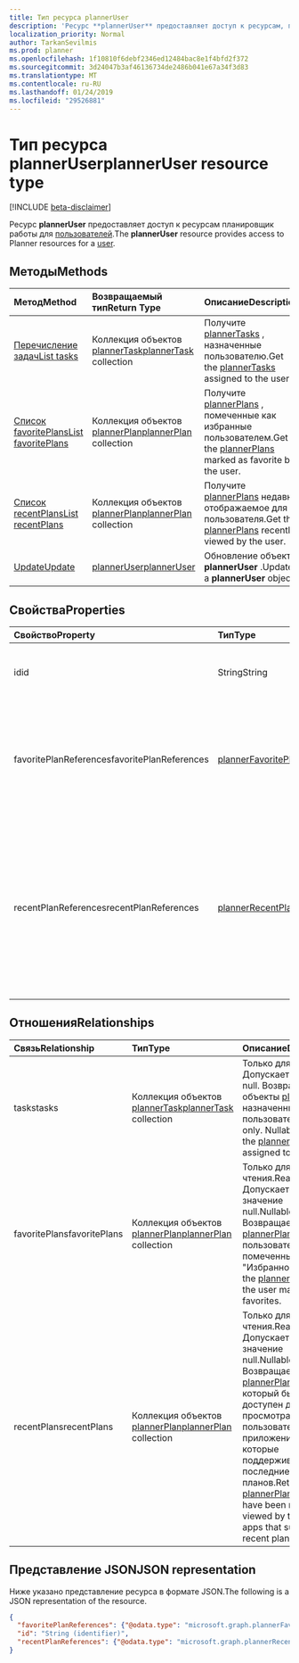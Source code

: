 ```yaml
---
title: Тип ресурса plannerUser
description: 'Ресурс **plannerUser** предоставляет доступ к ресурсам, планировщик работы для пользователя. '
localization_priority: Normal
author: TarkanSevilmis
ms.prod: planner
ms.openlocfilehash: 1f10810f6debf2346ed12484bac8e1f4bfd2f372
ms.sourcegitcommit: 3d24047b3af46136734de2486b041e67a34f3d83
ms.translationtype: MT
ms.contentlocale: ru-RU
ms.lasthandoff: 01/24/2019
ms.locfileid: "29526881"
---
```

# <a name="planneruser-resource-type"></a><span data-ttu-id="8e83f-103">Тип ресурса plannerUser</span><span class="sxs-lookup"><span data-stu-id="8e83f-103">plannerUser resource type</span></span>

[!INCLUDE [beta-disclaimer](../../includes/beta-disclaimer.md)]

<span data-ttu-id="8e83f-104">Ресурс **plannerUser** предоставляет доступ к ресурсам планировщик работы для [пользователей](user.md).</span><span class="sxs-lookup"><span data-stu-id="8e83f-104">The **plannerUser** resource provides access to Planner resources for a [user](user.md).</span></span> 


## <a name="methods"></a><span data-ttu-id="8e83f-105">Методы</span><span class="sxs-lookup"><span data-stu-id="8e83f-105">Methods</span></span>

| <span data-ttu-id="8e83f-106">Метод</span><span class="sxs-lookup"><span data-stu-id="8e83f-106">Method</span></span>           | <span data-ttu-id="8e83f-107">Возвращаемый тип</span><span class="sxs-lookup"><span data-stu-id="8e83f-107">Return Type</span></span>    |<span data-ttu-id="8e83f-108">Описание</span><span class="sxs-lookup"><span data-stu-id="8e83f-108">Description</span></span>|
|:---------------|:--------|:----------|
|[<span data-ttu-id="8e83f-109">Перечисление задач</span><span class="sxs-lookup"><span data-stu-id="8e83f-109">List tasks</span></span>](../api/planneruser-list-tasks.md) |<span data-ttu-id="8e83f-110">Коллекция объектов [plannerTask](plannertask.md)</span><span class="sxs-lookup"><span data-stu-id="8e83f-110">[plannerTask](plannertask.md) collection</span></span>| <span data-ttu-id="8e83f-111">Получите [plannerTasks](plannertask.md) , назначенные пользователю.</span><span class="sxs-lookup"><span data-stu-id="8e83f-111">Get the [plannerTasks](plannertask.md) assigned to the user.</span></span>|
|[<span data-ttu-id="8e83f-112">Список favoritePlans</span><span class="sxs-lookup"><span data-stu-id="8e83f-112">List favoritePlans</span></span>](../api/planneruser-list-favoriteplans.md) |<span data-ttu-id="8e83f-113">Коллекция объектов [plannerPlan](plannerplan.md)</span><span class="sxs-lookup"><span data-stu-id="8e83f-113">[plannerPlan](plannerplan.md) collection</span></span>| <span data-ttu-id="8e83f-114">Получите [plannerPlans](plannerplan.md) , помеченные как избранные пользователем.</span><span class="sxs-lookup"><span data-stu-id="8e83f-114">Get the [plannerPlans](plannerplan.md) marked as favorite by the user.</span></span>|
|[<span data-ttu-id="8e83f-115">Список recentPlans</span><span class="sxs-lookup"><span data-stu-id="8e83f-115">List recentPlans</span></span>](../api/planneruser-list-recentplans.md) |<span data-ttu-id="8e83f-116">Коллекция объектов [plannerPlan](plannerplan.md)</span><span class="sxs-lookup"><span data-stu-id="8e83f-116">[plannerPlan](plannerplan.md) collection</span></span>| <span data-ttu-id="8e83f-117">Получите [plannerPlans](plannerplan.md) недавно отображаемое для пользователя.</span><span class="sxs-lookup"><span data-stu-id="8e83f-117">Get the [plannerPlans](plannerplan.md) recently viewed by the user.</span></span>|
|[<span data-ttu-id="8e83f-118">Update</span><span class="sxs-lookup"><span data-stu-id="8e83f-118">Update</span></span>](../api/planneruser-update.md) | [<span data-ttu-id="8e83f-119">plannerUser</span><span class="sxs-lookup"><span data-stu-id="8e83f-119">plannerUser</span></span>](planneruser.md)| <span data-ttu-id="8e83f-120">Обновление объекта **plannerUser** .</span><span class="sxs-lookup"><span data-stu-id="8e83f-120">Update a **plannerUser** object.</span></span> |


## <a name="properties"></a><span data-ttu-id="8e83f-121">Свойства</span><span class="sxs-lookup"><span data-stu-id="8e83f-121">Properties</span></span>
| <span data-ttu-id="8e83f-122">Свойство</span><span class="sxs-lookup"><span data-stu-id="8e83f-122">Property</span></span>     | <span data-ttu-id="8e83f-123">Тип</span><span class="sxs-lookup"><span data-stu-id="8e83f-123">Type</span></span>   |<span data-ttu-id="8e83f-124">Описание</span><span class="sxs-lookup"><span data-stu-id="8e83f-124">Description</span></span>|
|:---------------|:--------|:----------|
|<span data-ttu-id="8e83f-125">id</span><span class="sxs-lookup"><span data-stu-id="8e83f-125">id</span></span>|<span data-ttu-id="8e83f-126">String</span><span class="sxs-lookup"><span data-stu-id="8e83f-126">String</span></span>| <span data-ttu-id="8e83f-127">Только для чтения.</span><span class="sxs-lookup"><span data-stu-id="8e83f-127">Read-only.</span></span> <span data-ttu-id="8e83f-128">Идентификатор plannerUser</span><span class="sxs-lookup"><span data-stu-id="8e83f-128">Identifier of the plannerUser</span></span>|
|<span data-ttu-id="8e83f-129">favoritePlanReferences</span><span class="sxs-lookup"><span data-stu-id="8e83f-129">favoritePlanReferences</span></span>|<span data-ttu-id="8e83f-130">[plannerFavoritePlanReferenceCollection](plannerfavoriteplanreferencecollection.md);</span><span class="sxs-lookup"><span data-stu-id="8e83f-130">[plannerFavoritePlanReferenceCollection](plannerfavoriteplanreferencecollection.md)</span></span>| <span data-ttu-id="8e83f-131">Коллекция, содержащая ссылки на планы, которые пользователь помеченные как "Избранное".</span><span class="sxs-lookup"><span data-stu-id="8e83f-131">A collection containing the references to the plans that the user has marked as favorites.</span></span>|
|<span data-ttu-id="8e83f-132">recentPlanReferences</span><span class="sxs-lookup"><span data-stu-id="8e83f-132">recentPlanReferences</span></span>|<span data-ttu-id="8e83f-133">[plannerRecentPlanReferenceCollection](plannerrecentplanreferencecollection.md).</span><span class="sxs-lookup"><span data-stu-id="8e83f-133">[plannerRecentPlanReferenceCollection](plannerrecentplanreferencecollection.md)</span></span>| <span data-ttu-id="8e83f-134">Коллекция, содержащая ссылки на планы, которые были просмотрены недавно пользователя в приложениях, которые поддерживают последние планов.</span><span class="sxs-lookup"><span data-stu-id="8e83f-134">A collection containing references to the plans that were viewed recently by the user in apps that support recent plans.</span></span>|

## <a name="relationships"></a><span data-ttu-id="8e83f-135">Отношения</span><span class="sxs-lookup"><span data-stu-id="8e83f-135">Relationships</span></span>
| <span data-ttu-id="8e83f-136">Связь</span><span class="sxs-lookup"><span data-stu-id="8e83f-136">Relationship</span></span> | <span data-ttu-id="8e83f-137">Тип</span><span class="sxs-lookup"><span data-stu-id="8e83f-137">Type</span></span>   |<span data-ttu-id="8e83f-138">Описание</span><span class="sxs-lookup"><span data-stu-id="8e83f-138">Description</span></span>|
|:---------------|:--------|:----------|
|<span data-ttu-id="8e83f-139">tasks</span><span class="sxs-lookup"><span data-stu-id="8e83f-139">tasks</span></span>|<span data-ttu-id="8e83f-140">Коллекция объектов [plannerTask](plannertask.md)</span><span class="sxs-lookup"><span data-stu-id="8e83f-140">[plannerTask](plannertask.md) collection</span></span>| <span data-ttu-id="8e83f-p102">Только для чтения. Допускает значение null. Возвращает объекты [plannerTask](plannertask.md), назначенные пользователю.</span><span class="sxs-lookup"><span data-stu-id="8e83f-p102">Read-only. Nullable. Returns the [plannerTasks](plannertask.md) assigned to the user.</span></span>|
|<span data-ttu-id="8e83f-144">favoritePlans</span><span class="sxs-lookup"><span data-stu-id="8e83f-144">favoritePlans</span></span>|<span data-ttu-id="8e83f-145">Коллекция объектов [plannerPlan](plannerplan.md)</span><span class="sxs-lookup"><span data-stu-id="8e83f-145">[plannerPlan](plannerplan.md) collection</span></span>| <span data-ttu-id="8e83f-146">Только для чтения.</span><span class="sxs-lookup"><span data-stu-id="8e83f-146">Read-only.</span></span> <span data-ttu-id="8e83f-147">Допускается значение null.</span><span class="sxs-lookup"><span data-stu-id="8e83f-147">Nullable.</span></span> <span data-ttu-id="8e83f-148">Возвращает [plannerPlans](plannerplan.md) , пользователь помеченные как "Избранное".</span><span class="sxs-lookup"><span data-stu-id="8e83f-148">Returns the [plannerPlans](plannerplan.md) that the user marked as favorites.</span></span>|
|<span data-ttu-id="8e83f-149">recentPlans</span><span class="sxs-lookup"><span data-stu-id="8e83f-149">recentPlans</span></span>|<span data-ttu-id="8e83f-150">Коллекция объектов [plannerPlan](plannerplan.md)</span><span class="sxs-lookup"><span data-stu-id="8e83f-150">[plannerPlan](plannerplan.md) collection</span></span>| <span data-ttu-id="8e83f-151">Только для чтения.</span><span class="sxs-lookup"><span data-stu-id="8e83f-151">Read-only.</span></span> <span data-ttu-id="8e83f-152">Допускается значение null.</span><span class="sxs-lookup"><span data-stu-id="8e83f-152">Nullable.</span></span> <span data-ttu-id="8e83f-153">Возвращает [plannerPlans](plannerplan.md) , который был недавно доступен для просмотра пользователем в приложениях, которые поддерживают последние планов.</span><span class="sxs-lookup"><span data-stu-id="8e83f-153">Returns the [plannerPlans](plannerplan.md) that have been recently viewed by the user in apps that support recent plans.</span></span> |

## <a name="json-representation"></a><span data-ttu-id="8e83f-154">Представление JSON</span><span class="sxs-lookup"><span data-stu-id="8e83f-154">JSON representation</span></span>
<span data-ttu-id="8e83f-155">Ниже указано представление ресурса в формате JSON.</span><span class="sxs-lookup"><span data-stu-id="8e83f-155">The following is a JSON representation of the resource.</span></span>

<!-- {
  "blockType": "resource",
  "optionalProperties": [

  ],
  "@odata.type": "microsoft.graph.plannerUser"
}-->

```json
{
  "favoritePlanReferences": {"@odata.type": "microsoft.graph.plannerFavoritePlanReferenceCollection"},
  "id": "String (identifier)",
  "recentPlanReferences": {"@odata.type": "microsoft.graph.plannerRecentPlanReferenceCollection"}
}

```

<!-- uuid: 8fcb5dbc-d5aa-4681-8e31-b001d5168d79
2015-10-25 14:57:30 UTC -->
<!--
{
  "type": "#page.annotation",
  "description": "plannerUser resource",
  "keywords": "",
  "section": "documentation",
  "tocPath": "",
  "suppressions": [
    "Error: /api-reference/beta/resources/planneruser.md:\r\n      Exception processing links.\r\n    System.ArgumentException: Link Definition was null. Link text: !INCLUDE [beta-disclaimer](../../includes/beta-disclaimer.md)\r\n      at ApiDoctor.Validation.DocFile.get_LinkDestinations()\r\n      at ApiDoctor.Validation.DocSet.ValidateLinks(Boolean includeWarnings, String[] relativePathForFiles, IssueLogger issues, Boolean requireFilenameCaseMatch, Boolean printOrphanedFiles)"
  ]
}
-->
